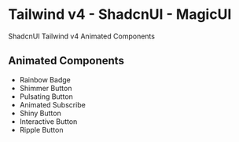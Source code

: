 # Tailwind v4 - ShadcnUI - MagicUI

ShadcnUI
Tailwind v4 Animated Components

## Animated Components

- Rainbow Badge
- Shimmer Button
- Pulsating Button
- Animated Subscribe
- Shiny Button
- Interactive Button
- Ripple Button
